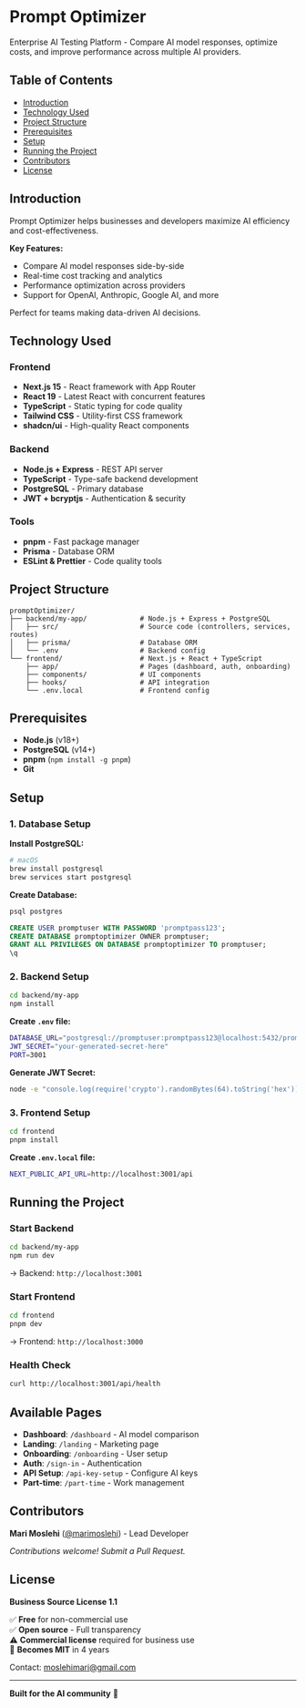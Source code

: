 # Prompt Optimizer

Enterprise AI Testing Platform - Compare AI model responses, optimize costs, and improve performance across multiple AI providers.

## Table of Contents
- [Introduction](#introduction)
- [Technology Used](#technology-used)
- [Project Structure](#project-structure)
- [Prerequisites](#prerequisites)
- [Setup](#setup)
- [Running the Project](#running-the-project)
- [Contributors](#contributors)
- [License](#license)

## Introduction

Prompt Optimizer helps businesses and developers maximize AI efficiency and cost-effectiveness. 

**Key Features:**
- Compare AI model responses side-by-side
- Real-time cost tracking and analytics
- Performance optimization across providers
- Support for OpenAI, Anthropic, Google AI, and more

Perfect for teams making data-driven AI decisions.

## Technology Used

### Frontend
- **Next.js 15** - React framework with App Router
- **React 19** - Latest React with concurrent features
- **TypeScript** - Static typing for code quality
- **Tailwind CSS** - Utility-first CSS framework
- **shadcn/ui** - High-quality React components

### Backend
- **Node.js + Express** - REST API server
- **TypeScript** - Type-safe backend development
- **PostgreSQL** - Primary database
- **JWT + bcryptjs** - Authentication & security

### Tools
- **pnpm** - Fast package manager
- **Prisma** - Database ORM
- **ESLint & Prettier** - Code quality tools

## Project Structure

```
promptOptimizer/
├── backend/my-app/             # Node.js + Express + PostgreSQL
│   ├── src/                    # Source code (controllers, services, routes)
│   ├── prisma/                 # Database ORM
│   └── .env                    # Backend config
└── frontend/                   # Next.js + React + TypeScript
    ├── app/                    # Pages (dashboard, auth, onboarding)
    ├── components/             # UI components
    ├── hooks/                  # API integration
    └── .env.local              # Frontend config
```

## Prerequisites

- **Node.js** (v18+)
- **PostgreSQL** (v14+)
- **pnpm** (`npm install -g pnpm`)
- **Git**

## Setup

### 1. Database Setup

**Install PostgreSQL:**
```bash
# macOS
brew install postgresql
brew services start postgresql
```

**Create Database:**
```sql
psql postgres

CREATE USER promptuser WITH PASSWORD 'promptpass123';
CREATE DATABASE promptoptimizer OWNER promptuser;
GRANT ALL PRIVILEGES ON DATABASE promptoptimizer TO promptuser;
\q
```

### 2. Backend Setup

```bash
cd backend/my-app
npm install
```

**Create `.env` file:**
```bash
DATABASE_URL="postgresql://promptuser:promptpass123@localhost:5432/promptoptimizer"
JWT_SECRET="your-generated-secret-here"
PORT=3001
```

**Generate JWT Secret:**
```bash
node -e "console.log(require('crypto').randomBytes(64).toString('hex'))"
```

### 3. Frontend Setup

```bash
cd frontend
pnpm install
```

**Create `.env.local` file:**
```bash
NEXT_PUBLIC_API_URL=http://localhost:3001/api
```

## Running the Project

### Start Backend
```bash
cd backend/my-app
npm run dev
```
→ Backend: `http://localhost:3001`

### Start Frontend
```bash
cd frontend
pnpm dev
```
→ Frontend: `http://localhost:3000`

### Health Check
```bash
curl http://localhost:3001/api/health
```

## Available Pages

- **Dashboard**: `/dashboard` - AI model comparison
- **Landing**: `/landing` - Marketing page
- **Onboarding**: `/onboarding` - User setup
- **Auth**: `/sign-in` - Authentication
- **API Setup**: `/api-key-setup` - Configure AI keys
- **Part-time**: `/part-time` - Work management

## Contributors

**Mari Moslehi** ([@marimoslehi](https://github.com/marimoslehi)) - Lead Developer

*Contributions welcome! Submit a Pull Request.*

## License

**Business Source License 1.1**

✅ **Free** for non-commercial use  
✅ **Open source** - Full transparency  
⚠️ **Commercial license** required for business use  
🔄 **Becomes MIT** in 4 years  

Contact: moslehimari@gmail.com

---

**Built for the AI community** 🚀